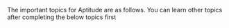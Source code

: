 The important topics for Aptitude are as follows. You can learn other topics after completing the below topics first
